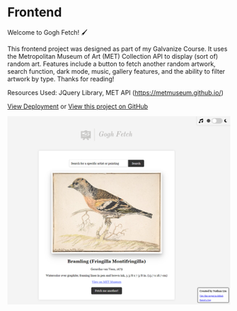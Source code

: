 # Frontend

Welcome to Gogh Fetch! :paintbrush: 

This frontend project was designed as part of my Galvanize Course. It uses the Metropolitan Museum of Art (MET) Collection API to display (sort of) random art. Features include a button to fetch another random artwork, search function, dark mode, music, gallery features, and the ability to filter artwork by type. Thanks for reading!


Resources Used:
JQuery Library, MET API (https://metmuseum.github.io/)

[View Deployment](https://gogh-fetch.vercel.app/) or
[View this project on GitHub](https://github.com/nateykliu/Frontend) 

![ScreenShot](/images/preview.PNG)
